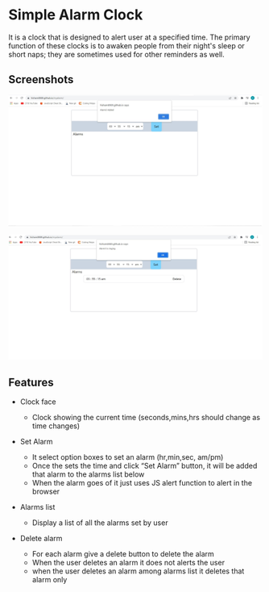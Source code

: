 
# Simple Alarm Clock

It is a clock that is designed to alert user at a specified time.
The primary function of these clocks is to awaken people from their night's sleep or short naps;
they are sometimes used for other reminders as well.


## Screenshots

![App Screenshot](./sample1.jpg)

![App Screenshot](./sample2.jpg)

## Features

- Clock face
    - Clock showing the current time (seconds,mins,hrs should change as time changes)

- Set Alarm
    - It select option boxes to set an alarm (hr,min,sec, am/pm)
    - Once the sets the time and click “Set Alarm” button, it will be added that alarm to the alarms list below
    - When the alarm goes of it just uses JS alert function to alert in the browser

- Alarms list
    - Display a list of all the alarms set by user

- Delete alarm
    - For each alarm give a delete button to delete the alarm
    - When the user deletes an alarm it does not alerts the user
    - when the user deletes an alarm among alarms list it deletes that alarm only



